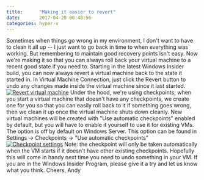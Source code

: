 ```yaml
---
title:      "Making it easier to revert"
date:       2017-04-20 00:48:56
categories: hyper-v
---
```

Sometimes when things go wrong in my environment, I don't want to have to clean it all up -- I just want to go back in time to when everything was working. But remembering to maintain good recovery points isn't easy. Now we're making it so that you can always roll back your virtual machine to a recent good state if you need to. Starting in the latest Windows Insider build, you can now always revert a virtual machine back to the state it started in. In Virtual Machine Connection, just click the Revert button to undo any changes made inside the virtual machine since it last started. [![Revert virtual machine](https://msdnshared.blob.core.windows.net/media/2017/04/Capture21.png)](https://msdnshared.blob.core.windows.net/media/2017/04/Capture21.png) Under the hood, we're using checkpoints; when you start a virtual machine that doesn't have any checkpoints, we create one for you so that you can easily roll back to it if something goes wrong, then we clean it up once the virtual machine shuts down cleanly. New virtual machines will be created with "Use automatic checkpoints" enabled by default, but you will have to enable it yourself to use it for existing VMs. The option is off by default on Windows Server.  This option can be found in Settings -> Checkpoints -> "Use automatic checkpoints" [![Checkpoint settings](https://msdnshared.blob.core.windows.net/media/2017/04/Capture5.png)](https://msdnshared.blob.core.windows.net/media/2017/04/Capture5.png) Note: the checkpoint will only be taken automatically when the VM starts if it doesn't have other existing checkpoints. Hopefully this will come in handy next time you need to undo something in your VM. If you are in the Windows Insider Program, please give it a try and let us know what you think. Cheers, Andy

